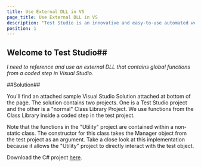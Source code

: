 ```yaml
---
title: Use External DLL in VS
page_title: Use External DLL in VS
description: "Test Studio is an innovative and easy-to-use automated web, WPF and load testing solution. Test Studio tests support essential technologies like ASP.NET AJAX, Silverlight, PHP and MVC. HTML5, Testing framework, functional testing, performance testing, load testing, exploratory testing, manual testing."
position: 1
---
```

## Welcome to Test Studio##

*I need to reference and use an external DLL that contains global functions from a coded step in Visual Studio.*

##Solution##

You'll find an attached sample Visual Studio Solution attached at bottom of the page. The solution contains two projects. One is a Test Studio project and the other is a "normal" Class Library Project. We use functions from the Class Library inside a coded step in the test project.
 
Note that the functions in the "Utility" project are contained within a non-static class. The constructor for this class takes the Manager object from the test project as an argument. Take a close look at this implementation because it allows the "Utility" project to directly interact with the test object.

Download the C# project <a href="/advanced-topics/coded-samples/samples/use-external-dll/MultiprojectSample.zip">here</a>.
